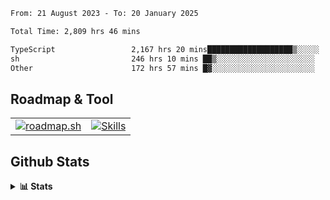<!--START_SECTION:waka-->

```txt
From: 21 August 2023 - To: 20 January 2025

Total Time: 2,809 hrs 46 mins

TypeScript                 2,167 hrs 20 mins███████████████████▒░░░░░   77.14 %
sh                         246 hrs 10 mins ██▒░░░░░░░░░░░░░░░░░░░░░░   08.76 %
Other                      172 hrs 57 mins █▓░░░░░░░░░░░░░░░░░░░░░░░   06.16 %
```

<!--END_SECTION:waka-->

## Roadmap & Tool
<table align="center">
  <tr>
    <td>
      <a href="https://roadmap.sh">
        <img src="https://roadmap.sh/card/tall/6505f3e78dfc79db2fff8e3e?variant=dark" alt="roadmap.sh" />
      </a>
    </td>
    <td>
      <a href="https://github.com/chaninlaw">
        <img src="https://skillicons.dev/icons?i=js,typescript,nodejs,nestjs,react,next,astro,html,css,tailwind,postgres,prisma,docker,git,rust,go&perline=7&theme=dark" alt="Skills" />
      </a>
    </td>
  </tr>
</table>

## Github Stats
<details close>
  <summary><b>📊 Stats</b></summary>
  <div align="center">
    
<picture>
  <source
    srcset="https://github-readme-stats.vercel.app/api?username=chaninlaw&show_icons=true&theme=dark"
    media="(prefers-color-scheme: dark)"
  />
  <source
    srcset="https://github-readme-stats.vercel.app/api?username=chaninlaw&show_icons=true"
    media="(prefers-color-scheme: light), (prefers-color-scheme: no-preference)"
  />
  <img src="https://github-readme-stats.vercel.app/api?username=chaninlaw&show_icons=true" />
</picture>
    
<picture>
  <source
    srcset="https://github-readme-stats.vercel.app/api/top-langs/?username=chaninlaw&layout=donut&theme=dark"
    media="(prefers-color-scheme: dark)"
  />
  <source
    srcset="https://github-readme-stats.vercel.app/api/top-langs/?username=chaninlaw&layout=donut"
    media="(prefers-color-scheme: light), (prefers-color-scheme: no-preference)"
  />
  <img src="https://github-readme-stats.vercel.app/api/top-langs/?username=chaninlaw&layout=donut" />
</picture>
    
  </div>
  
</details>

